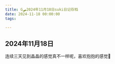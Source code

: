 ```yaml
---
title: G🛹2024年11月18日suki日记存档
date: 2024-11-18 00:00:00
tags:

---
```


## 2024年11月18日


连续三天见到晶晶的感觉真不一样呢，喜欢抱抱的感觉🥰
